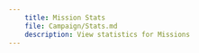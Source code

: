 ```yaml
---
    title: Mission Stats
    file: Campaign/Stats.md
    description: View statistics for Missions
---
```


